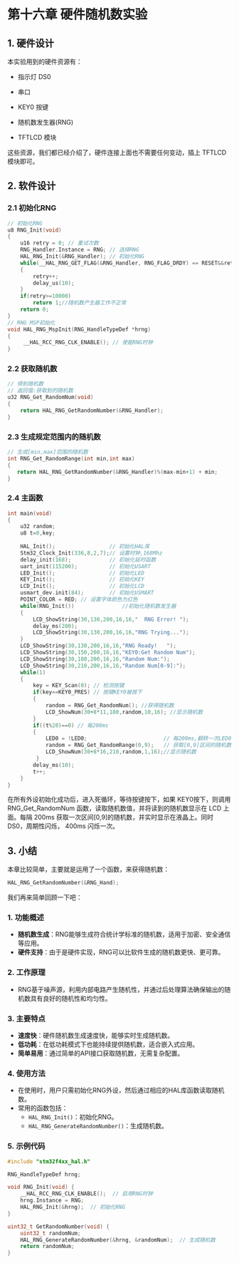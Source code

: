 # 第十六章 硬件随机数实验

## 1. 硬件设计

本实验用到的硬件资源有： 

- 指示灯 DS0

- 串口

- KEY0 按键

- 随机数发生器(RNG) 

- TFTLCD 模块

这些资源，我们都已经介绍了，硬件连接上面也不需要任何变动，插上 TFTLCD 模块即可。

## 2. 软件设计

### 2.1 初始化RNG

```c
// 初始化RNG
u8 RNG_Init(void)
{
    u16 retry = 0; // 重试次数
    RNG_Handler.Instance = RNG; // 选择RNG
    HAL_RNG_Init(&RNG_Handler); // 初始化RNG
    while(__HAL_RNG_GET_FLAG(&RNG_Handler, RNG_FLAG_DRDY) == RESET&&retry<10000) // 等待RNG准备就绪
    {
        retry++;
        delay_us(10);
    }
    if(retry>=10000) 
        return 1;//随机数产生器工作不正常
    return 0;
}
// RNG MSP初始化
void HAL_RNG_MspInit(RNG_HandleTypeDef *hrng)
{
     __HAL_RCC_RNG_CLK_ENABLE(); // 使能RNG时钟
} 
```

### 2.2 获取随机数

```c
// 得到随机数
// 返回值:获取到的随机数
u32 RNG_Get_RandomNum(void)
{
    return HAL_RNG_GetRandomNumber(&RNG_Handler);
}
```

### 2.3 生成规定范围内的随机数

```c
// 生成[min,max]范围的随机数
int RNG_Get_RandomRange(int min,int max)
{ 
   return HAL_RNG_GetRandomNumber(&RNG_Handler)%(max-min+1) + min;
}
```

### 2.4 主函数

```c
int main(void)
{
    u32 random;
    u8 t=0,key;
	
    HAL_Init();                 // 初始化HAL库    
    Stm32_Clock_Init(336,8,2,7);// 设置时钟,168Mhz
	delay_init(168);            // 初始化延时函数
	uart_init(115200);          // 初始化USART
	LED_Init();				    // 初始化LED	
	KEY_Init();				    // 初始化KEY
 	LCD_Init();           		// 初始化LCD
	usmart_dev.init(84); 		// 初始化USMART	
	POINT_COLOR = RED; // 设置字体颜色为红色	
    while(RNG_Init())	 		    //初始化随机数发生器
	{
		LCD_ShowString(30,130,200,16,16,"  RNG Error! ");	 
		delay_ms(200);
		LCD_ShowString(30,130,200,16,16,"RNG Trying...");	 
	}                                 
	LCD_ShowString(30,130,200,16,16,"RNG Ready!   ");	 
	LCD_ShowString(30,150,200,16,16,"KEY0:Get Random Num");	 
	LCD_ShowString(30,180,200,16,16,"Random Num:");	 
	LCD_ShowString(30,210,200,16,16,"Random Num[0-9]:"); 	   
    while(1)
    {
		key = KEY_Scan(0); // 检测按键
		if(key==KEY0_PRES) // 按键KEY0被按下
		{
			random = RNG_Get_RandomNum(); //获得随机数
			LCD_ShowNum(30+8*11,180,random,10,16); //显示随机数
		} 
		if((t%20)==0) // 每200ms
		{ 
			LED0 = !LED0;	                     // 每200ms,翻转一次LED0 
			random = RNG_Get_RandomRange(0,9);   // 获取[0,9]区间的随机数
			LCD_ShowNum(30+8*16,210,random,1,16);//显示随机数
		 }
		delay_ms(10);
		t++;
	} 
}
```

在所有外设初始化成功后，进入死循环，等待按键按下，如果 KEY0按下，则调用 RNG_Get_RandomNum 函数，读取随机数值，并将读到的随机数显示在 LCD 上面。每隔 200ms 获取一次区间[0,9]的随机数，并实时显示在液晶上。同时 DS0，周期性闪烁， 400ms 闪烁一次。

## 3. 小结

本章比较简单，主要就是运用了一个函数，来获得随机数：

```c
HAL_RNG_GetRandomNumber(&RNG_Hand);
```

我们再来简单回顾一下吧：

### 1. **功能概述**

- **随机数生成**：RNG能够生成符合统计学标准的随机数，适用于加密、安全通信等应用。
- **硬件支持**：由于是硬件实现，RNG可以比软件生成的随机数更快、更可靠。

### 2. **工作原理**

- RNG基于噪声源，利用内部电路产生随机性，并通过后处理算法确保输出的随机数具有良好的随机性和均匀性。

### 3. **主要特点**

- **速度快**：硬件随机数生成速度快，能够实时生成随机数。
- **低功耗**：在低功耗模式下也能持续提供随机数，适合嵌入式应用。
- **简单易用**：通过简单的API接口获取随机数，无需复杂配置。

### 4. **使用方法**

- 在使用时，用户只需初始化RNG外设，然后通过相应的HAL库函数读取随机数。
- 常用的函数包括：
  - `HAL_RNG_Init()`：初始化RNG。
  - `HAL_RNG_GenerateRandomNumber()`：生成随机数。

### 5. **示例代码**

```c
#include "stm32f4xx_hal.h"

RNG_HandleTypeDef hrng;

void RNG_Init(void) {
    __HAL_RCC_RNG_CLK_ENABLE();  // 启用RNG时钟
    hrng.Instance = RNG;
    HAL_RNG_Init(&hrng);  // 初始化RNG
}

uint32_t GetRandomNumber(void) {
    uint32_t randomNum;
    HAL_RNG_GenerateRandomNumber(&hrng, &randomNum);  // 生成随机数
    return randomNum;
}
```


